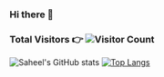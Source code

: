 ### Hi there 👋

### <p>Total Visitors 👉 ![Visitor Count](https://profile-counter.glitch.me/{saheelraut}/count.svg)</p>



![Saheel's GitHub stats](https://github-readme-stats.vercel.app/api?username=saheelraut&layout=compact&show_icons=true&theme=dark&count_private=true&show_icons=true)   [![Top Langs](https://github-readme-stats.vercel.app/api/top-langs/?username=saheelraut&layout=compact&hide=c,c++&exclude_repo=CS544-Programming-for-the-Web&langs_count=10&count_private=true)](https://github.com/anuraghazra/github-readme-stats)





